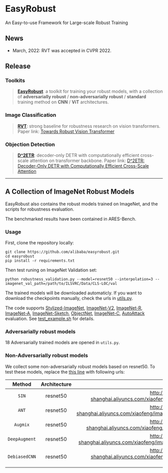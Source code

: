 # EasyRobust
An Easy-to-use Framework for Large-scale Robust Training

## News

- March, 2022: RVT was accepted in CVPR 2022.

## Release
### Toolkits
> [**EasyRobust**](https://github.com/alibaba/easyrobust/tree/main/easyrobust): a toolkit for training your robust models, with a collection of **adversarially robust** / **non-adversarially robust** / **standard** training method on **CNN** / **ViT** architectures.

### Image Classification
> [**RVT**](https://github.com/alibaba/easyrobust/tree/main/RVT): strong baseline for robustness research on vision transformers. Paper link: [Towards Robust Vision Transformer](https://arxiv.org/abs/2105.07926)

### Objection Detection
> [**D^2ETR**](https://github.com/alibaba/easyrobust/tree/main/ddetr): decoder-only DETR with computationally efficient cross-scale attention on transformer backbone. Paper link: [D^2ETR: Decoder-Only DETR with Computationally Efficient Cross-Scale Attention](https://arxiv.org/abs/2203.00860) 

------

## A Collection of ImageNet Robust Models

EasyRobust also contains the robust models trained on ImageNet, and the scripts for robustness evaluation.

The benchmarked results have been contained in ARES-Bench. 

### Usage

First, clone the repository locally:
```
git clone https://github.com/alibaba/easyrobust.git
cd easyrobust
pip install -r requirements.txt
```
Then test runing on ImageNet Validation set:
```
python robustness_validation.py --model=resnet50 --interpolation=3 --imagenet_val_path=/path/to/ILSVRC/Data/CLS-LOC/val
```
The trained models will be downloaded automaticly. If you want to download the checkpoints manually, check the urls in [utils.py](https://github.com/alibaba/easyrobust/blob/main/easyrobust/test_scripts/utils.py).

The code supports [Stylized-ImageNet](https://github.com/rgeirhos/Stylized-ImageNet), [ImageNet-V2](https://github.com/modestyachts/ImageNetV2), [ImageNet-R](https://github.com/hendrycks/imagenet-r), [ImageNet-A](https://github.com/hendrycks/natural-adv-examples), [ImageNet-Sketch](https://github.com/HaohanWang/ImageNet-Sketch), [ObjectNet](https://objectnet.dev/), [ImageNet-C](https://github.com/hendrycks/robustness), [AutoAttack](https://github.com/fra31/auto-attack) evaluation. See [test_example.sh](https://github.com/alibaba/easyrobust/blob/main/easyrobust/test_scripts/test_example.sh) for details. 

### Adversarially robust models
18 Adversarially trained models are opened in `utils.py`. 

### Non-Adversarially robust models

We collect some non-adversarially robust models based on resnet50. To test these models, replace the [this line](https://github.com/alibaba/easyrobust/blob/db87c8f26a2b722ba5af1de4e6b9aebba76de6de/utils.py#L5) with following urls:

| Method   |  Architecture  | weights |
|:-------:|:--------:|:--------:|
| `SIN` |  resnet50 | http://alisec-competition.oss-cn-shanghai.aliyuncs.com/xiaofeng/imagenet_pretrained_models/clean_models/SIN.pth |
| `ANT` |  resnet50 | http://alisec-competition.oss-cn-shanghai.aliyuncs.com/xiaofeng/imagenet_pretrained_models/clean_models/ANT3x3_Model.pth |
| `Augmix` |  resnet50 | http://alisec-competition.oss-cn-shanghai.aliyuncs.com/xiaofeng/imagenet_pretrained_models/clean_models/augmix.pth |
| `DeepAugment` |  resnet50 | http://alisec-competition.oss-cn-shanghai.aliyuncs.com/xiaofeng/imagenet_pretrained_models/clean_models/deepaugment.pth |
| `DebiasedCNN` |  resnet50 | http://alisec-competition.oss-cn-shanghai.aliyuncs.com/xiaofeng/imagenet_pretrained_models/clean_models/res50-debiased.pth |
